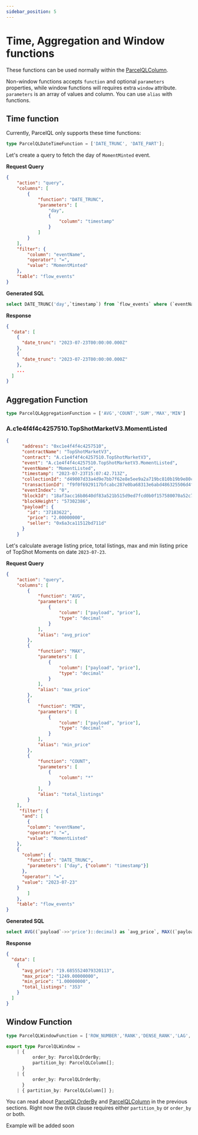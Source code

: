 ```yaml
---
sidebar_position: 5
---
```


# Time, Aggregation and Window functions

These functions can be used normally within the [ParcelQLColumn](/docs/parcelQL/col-distinct-filter#complex-column-selection-and-manipulation).

Non-window functions accepts `function` and optional `parameters` properties, while window functions will requires extra `window` attribute. `parameters` is an array of values and column. You can use `alias` with functions.

## Time function
Currently, ParcelQL only supports these time functions:
```ts
type ParcelQLDateTimeFunction = ['DATE_TRUNC', 'DATE_PART'];
```
Let's create a query to fetch the day of `MomentMinted` event.

**Request Query**
```json
{
    "action": "query",
    "columns": [
        {
            "function": "DATE_TRUNC",
            "parameters": [
                "day",
                {
                    "column": "timestamp"
                }
            ]
        }
    ],
    "filter": {
        "column": "eventName",
        "operator": "=",
        "value": "MomentMinted"
    },
    "table": "flow_events"
}
```

**Generated SQL**
```sql
select DATE_TRUNC('day',`timestamp`) from `flow_events` where (`eventName` = 'MomentMinted');
```

**Response**
```json
{
  "data": [
    {
      "date_trunc": "2023-07-23T00:00:00.000Z"
    },
    {
      "date_trunc": "2023-07-23T00:00:00.000Z"
    },
    ...
  ]
}
```

## Aggregation Function
```ts
type ParcelQLAggregationFunction = ['AVG','COUNT','SUM','MAX','MIN']
```

### A.c1e4f4f4c4257510.TopShotMarketV3.MomentListed
```json
{
      "address": "0xc1e4f4f4c4257510",
      "contractName": "TopShotMarketV3",
      "contract": "A.c1e4f4f4c4257510.TopShotMarketV3",
      "event": "A.c1e4f4f4c4257510.TopShotMarketV3.MomentListed",
      "eventName": "MomentListed",
      "timestamp": "2023-07-23T15:07:42.713Z",
      "collectionId": "d49007d33a4d9e7bb7f62e8e5ee9a2a719bc810b19b9e80cfc48731115a74bf0",
      "transactionId": "f9f0f6929117bfcabc287e0ba68313e6abd486325506d4f8c3af823619b531ad",
      "eventIndex": "0",
      "blockId": "18af3acc16b8640df83a521b515d9ed7fcd0b0f157580070a52c77dc6f5c40f1",
      "blockHeight": "57302386",
      "payload": {
        "id": "37183622",
        "price": "2.00000000",
        "seller": "0x6a3ca11512bd711d"
      }
    }
```

Let's calculate average listing price, total listings, max and min listing price  of TopShot Moments on date `2023-07-23`.

**Request Query**
```json
{
    "action": "query",
    "columns": [
        {
            "function": "AVG",
            "parameters": [
                {
                    "column": ["payload", "price"],
                    "type": "decimal"
                }
            ],
            "alias": "avg_price"
        },
        {
            "function": "MAX",
            "parameters": [
                {
                    "column": ["payload", "price"],
                    "type": "decimal"
                }
            ],
            "alias": "max_price"
        },
        {
            "function": "MIN",
            "parameters": [
                {
                    "column": ["payload", "price"],
                    "type": "decimal"
                }
            ],
            "alias": "min_price"
        },
        {
            "function": "COUNT",
            "parameters": [
                {
                    "column": "*"
                }
            ],
            "alias": "total_listings"
        }
    ],
     "filter": {
      "and": [
        {
        "column": "eventName",
        "operator": "=",
        "value": "MomentListed"
    },
    {
      "column": {
        "function": "DATE_TRUNC",
        "parameters": ["day", {"column": "timestamp"}]
      },
      "operator": "=",
      "value": "2023-07-23"
    }
        ]
    },
    "table": "flow_events"
}
```
**Generated SQL**
```sql
select AVG((`payload`->>'price')::decimal) as `avg_price`, MAX((`payload`->>'price')::decimal) as `max_price`, MIN((`payload`->>'price')::decimal) as `min_price`, COUNT(*) as `total_listings` from `flow_events` where ((`eventName` = 'MomentListed') AND (DATE_TRUNC('day',`timestamp`) = '2023-07-23'));
```

**Response**
```json
{
  "data": [
    {
      "avg_price": "19.6855524079320113",
      "max_price": "1249.00000000",
      "min_price": "1.00000000",
      "total_listings": "353"
    }
  ]
}
```

## Window Function

```ts
type ParcelQLWindowFunction = ['ROW_NUMBER','RANK','DENSE_RANK','LAG','LEAD'] | ParcelQLAggregationFunction;
```

```ts
export type ParcelQLWindow =
    | {
          order_by: ParcelQLOrderBy;
          partition_by: ParcelQLColumn[];
      }
    | {
          order_by: ParcelQLOrderBy;
      }
    | { partition_by: ParcelQLColumn[] };

```

You can read about [ParcelQLOrderBy](/docs/parcelQL/query#group-by) and [ParcelQLColumn](/docs/parcelQL/col-distinct-filter#complex-column-selection-and-manipulation) in the previous sections. Right now the `OVER` clause requires either `partition_by` or `order_by` or both.

Example will be added soon